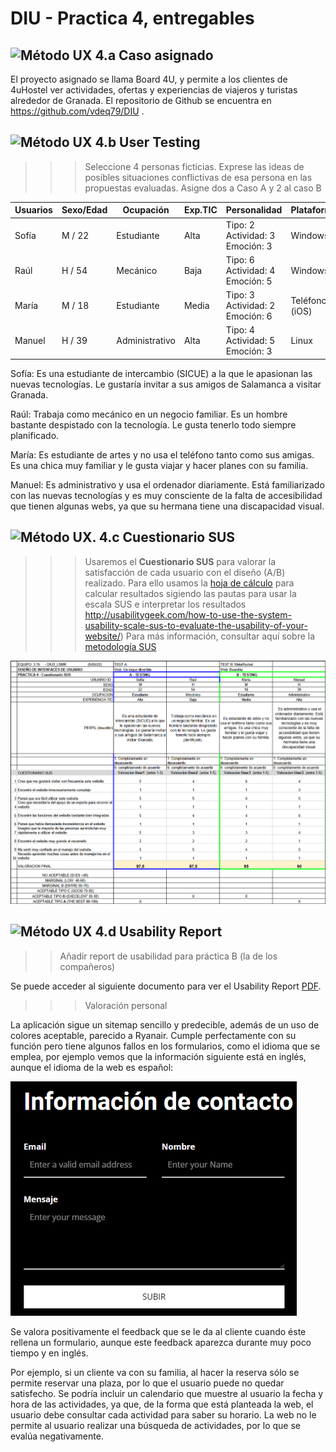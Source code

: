 # DIU - Practica 4, entregables


![Método UX](img/ABtesting.png) 4.a Caso asignado
----
El proyecto asignado  se llama Board 4U, y permite a los clientes de 4uHostel ver actividades, ofertas y experiencias de viajeros y turistas alrededor de Granada.
El repositorio de Github se encuentra en https://github.com/vdeq79/DIU .


![Método UX](img/usability-testing.png) 4.b User Testing
----

>>> Seleccione 4 personas ficticias. Exprese las ideas de posibles situaciones conflictivas de esa persona en las propuestas evaluadas. Asigne dos a Caso A y 2 al caso B
 

| Usuarios | Sexo/Edad     | Ocupación   |  Exp.TIC    | Personalidad | Plataforma | TestA/B
| ------------- | -------- | ----------- | ----------- | -----------  | ---------- | ----
| Sofía  | M / 22   | Estudiante  | Alta       | Tipo: 2 Actividad: 3 Emoción: 3 | Windows       | A 
| Raúl  | H / 54   | Mecánico  | Baja       | Tipo: 6 Actividad: 4 Emoción: 5      | Windows        | A 
| María  | M / 18   | Estudiante     | Media        | Tipo: 3 Actividad: 2  Emoción: 6    | Teléfono (iOS)      | B 
| Manuel  | H / 39   | Administrativo  | Alta       | Tipo: 4 Actividad: 5  Emoción: 3      | Linux        | B 

Sofía: Es una estudiante de intercambio (SICUE) a la que le apasionan las nuevas tecnologías. Le gustaría invitar a sus amigos de Salamanca a visitar Granada.

Raúl: Trabaja como mecánico en un negocio familiar. Es un hombre bastante despistado con la tecnología. Le gusta tenerlo todo siempre planificado.

María: Es estudiante de artes y no usa el teléfono tanto como sus amigas. Es una chica muy familiar y le gusta viajar y hacer planes con su familia.

Manuel: Es administrativo y usa el ordenador diariamente. Está familiarizado con las nuevas tecnologías y es muy consciente de la falta de accesibilidad que tienen algunas webs, ya que su hermana tiene una discapacidad visual.

![Método UX](img/Survey.png). 4.c Cuestionario SUS
----

>>> Usaremos el **Cuestionario SUS** para valorar la satisfacción de cada usuario con el diseño (A/B) realizado. Para ello usamos la [hoja de cálculo](https://github.com/mgea/DIU19/blob/master/Cuestionario%20SUS%20DIU.xlsx) para calcular resultados sigiendo las pautas para usar la escala SUS e interpretar los resultados
http://usabilitygeek.com/how-to-use-the-system-usability-scale-sus-to-evaluate-the-usability-of-your-website/)
Para más información, consultar aquí sobre la [metodología SUS](https://cui.unige.ch/isi/icle-wiki/_media/ipm:test-suschapt.pdf)


<img src="./Cuestionario2.PNG">


![Método UX](img/usability-report.png) 4.d Usability Report
----

>> Añadir report de usabilidad para práctica B (la de los compañeros)

Se puede acceder al siguiente documento para ver el Usability Report
[PDF](P4UsabReport_Board4U_doneby_DIU3_LSMR.pdf).

>>> Valoración personal 

La aplicación sigue un sitemap sencillo y predecible, además de un uso de colores aceptable, parecido a Ryanair. Cumple perfectamente con su función pero tiene algunos fallos en los formularios, como el idioma que se emplea, por ejemplo vemos que la información siguiente está en inglés, aunque el idioma de la web es español:

<img src="./Formulario.PNG">

Se valora positivamente el feedback que se le da al cliente cuando éste rellena un formulario, aunque este feedback aparezca durante muy poco tiempo y en inglés.

Por ejemplo, si un cliente va con su familia, al hacer la reserva sólo se permite reservar una plaza, por lo que el usuario puede no quedar satisfecho.
Se podría incluir un calendario que muestre al usuario la fecha y hora de las actividades, ya que, de la forma que está planteada la web, el usuario debe consultar cada actividad para saber su horario.
La web no le permite al usuario realizar una búsqueda de actividades, por lo que se evalúa negativamente.

